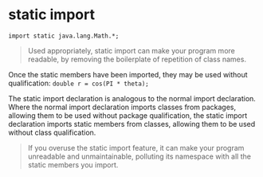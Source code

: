 static import
=============

`import static java.lang.Math.*;`

> Used appropriately, static import can make your program more readable, by removing the boilerplate of repetition of class names.

Once the static members have been imported, they may be used without qualification:
`double r = cos(PI * theta);`

The static import declaration is analogous to the normal import declaration. Where the normal import declaration imports classes from packages, allowing them to be used without package qualification, the static import declaration imports static members from classes, allowing them to be used without class qualification.

> If you overuse the static import feature, it can make your program unreadable and unmaintainable, polluting its namespace with all the static members you import.


